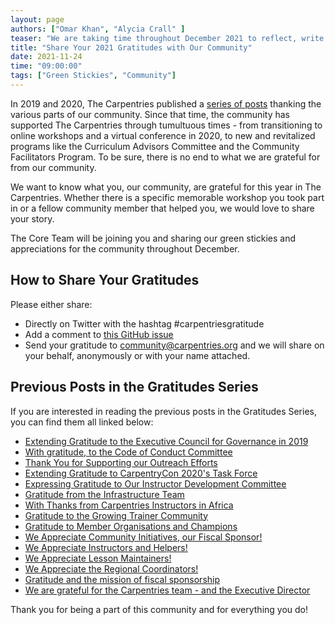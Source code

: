 ```yaml
---
layout: page
authors: ["Omar Khan", "Alycia Crall" ]
teaser: "We are taking time throughout December 2021 to reflect, write and share our community green stickies for the year."
title: "Share Your 2021 Gratitudes with Our Community"
date: 2021-11-24
time: "09:00:00"
tags: ["Green Stickies", "Community"]
---
```


In 2019 and 2020, The Carpentries published a [series of posts](https://carpentries.org/blog/2019/11/carpentries-gratitudes-series/) thanking the various parts of our community. Since that time, the community has supported The Carpentries through tumultuous times - from transitioning to online workshops and a virtual conference in 2020, to new and revitalized programs like the Curriculum Advisors Committee and the Community Facilitators Program. To be sure, there is no end to what we are grateful for from our community.

We want to know what you, our community, are grateful for this year in The Carpentries. Whether there is a specific memorable workshop you took part in or a fellow community member that helped you, we would love to share your story.

The Core Team will be joining you and sharing our green stickies and appreciations for the community throughout December.
## How to Share Your Gratitudes

Please either share:
- Directly on Twitter with the hashtag #carpentriesgratitude
- Add a comment to [this GitHub issue](https://github.com/carpentries/conversations/issues/29)
- Send your gratitude to [community@carpentries.org](mailto:community@carpentries.org) and we will share on your behalf, anonymously or with your name attached.

## Previous Posts in the Gratitudes Series
If you are interested in reading the previous posts in the Gratitudes Series, you can find them all linked below:
- [Extending Gratitude to the Executive Council for Governance in 2019](https://carpentries.org/blog/2019/12/executive-council-gratitudes/)
- [With gratitude, to the Code of Conduct Committee](https://carpentries.org/blog/2019/12/cocc-gratitudes-post/)
- [Thank You for Supporting our Outreach Efforts](https://carpentries.org/blog/2019/12/thanking-comms-supporters/)
- [Extending Gratitude to CarpentryCon 2020's Task Force](https://carpentries.org/blog/2019/12/carpentrycon-taskforce-gratitudes/)
- [Expressing Gratitude to Our Instructor Development Committee](https://carpentries.org/blog/2019/12/idc-gratitudes/)
- [Gratitude from the Infrastructure Team](https://carpentries.org/blog/2019/12/infrastructure-gratitude/)
- [With Thanks from Carpentries Instructors in Africa](https://carpentries.org/blog/2019/12/africa-instructors-gratitudes/)
- [Gratitude to the Growing Trainer Community](https://carpentries.org/blog/2019/12/carpentries-trainers-gratitudes/)
- [Gratitude to Member Organisations and Champions](https://carpentries.org/blog/2019/12/champions-member-organisations-gratitudes/)
- [We Appreciate Community Initiatives, our Fiscal Sponsor!](https://carpentries.org/blog/2019/12/CI-gratitudes/)
- [We Appreciate Instructors and Helpers!](https://carpentries.org/blog/2019/12/instructors-helpers-gratitudes/)
- [We Appreciate Lesson Maintainers!](https://carpentries.org/blog/2019/12/maintainers-gratitude-post/)
- [We Appreciate the Regional Coordinators!](https://carpentries.org/blog/2019/12/regional-coordinators-gratitudes/)
- [Gratitude and the mission of fiscal sponsorship](https://carpentries.org/blog/2019/12/fiscal-sponsor-gratitude/)
- [We are grateful for the Carpentries team - and the Executive Director](https://carpentries.org/blog/2019/12/team-gratitude-post/)

Thank you for being a part of this community and for everything you do!

